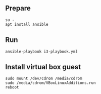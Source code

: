 ## Prepare
```
su -
apt install ansible
```
## Run
```
ansible-playbook i3-playbook.yml
```
## Install virtual box guest
```
sudo mount /dev/cdrom /media/cdrom
sudo /media/cdrom/VBoxLinuxAdditions.run
reboot
```

